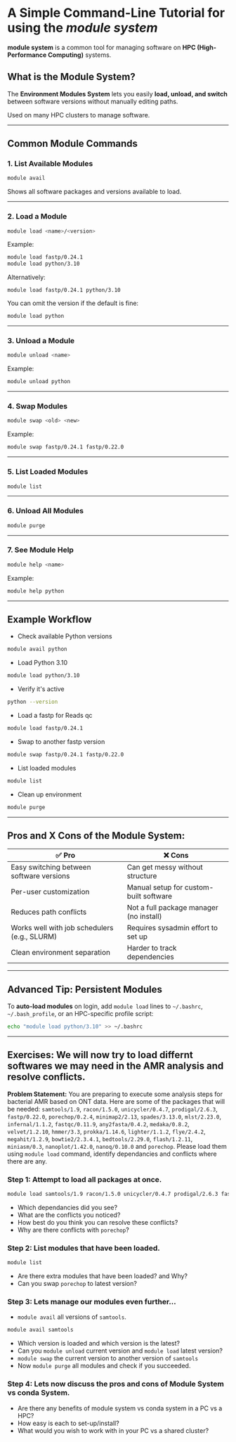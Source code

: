 # **A Simple Command-Line Tutorial** for using the *module system*

**module system** is a common tool for managing software on **HPC (High-Performance Computing)** systems.


## What is the Module System?

The **Environment Modules System** lets you easily **load, unload, and switch** between software versions without manually editing paths.

Used on many HPC clusters to manage software.

---

## Common Module Commands

### 1. **List Available Modules**

```bash
module avail
```

Shows all software packages and versions available to load.

---

### 2. **Load a Module**

```bash
module load <name>/<version>
```

Example:

```bash
module load fastp/0.24.1
module load python/3.10
```
Alternatively:  
```
module load fastp/0.24.1 python/3.10
```

You can omit the version if the default is fine:

```bash
module load python
```

---

### 3. **Unload a Module**

```bash
module unload <name>
```

Example:

```bash
module unload python
```

---

### 4. **Swap Modules**

```bash
module swap <old> <new>
```

Example:

```bash
module swap fastp/0.24.1 fastp/0.22.0
```

---

### 5. **List Loaded Modules**

```bash
module list
```

---

### 6. **Unload All Modules**

```bash
module purge
```

---

### 7. **See Module Help**

```bash
module help <name>
```

Example:

```bash
module help python
```

---

## Example Workflow

 - Check available Python versions
```bash
module avail python
```

 - Load Python 3.10
```bash
module load python/3.10
```

 - Verify it's active
```bash
python --version
```

 - Load a fastp for Reads qc
```bash
module load fastp/0.24.1
```

 - Swap to another fastp version
```bash
module swap fastp/0.24.1 fastp/0.22.0
```

 - List loaded modules
```bash
module list
```

 - Clean up environment
```bash
module purge
```

---
## Pros and X Cons of the Module System:  


|✅ Pro                                        | ❌ Cons                                 |
| -------------------------------------------- | --------------------------------------- |
| Easy switching between software versions     | Can get messy without structure         |
| Per-user customization                       | Manual setup for custom-built software  |
| Reduces path conflicts                       | Not a full package manager (no install) |
| Works well with job schedulers (e.g., SLURM) | Requires sysadmin effort to set up      |
| Clean environment separation                 | Harder to track dependencies            |

---
## Advanced Tip: Persistent Modules

To **auto-load modules** on login, add `module load` lines to `~/.bashrc`, `~/.bash_profile`, or an HPC-specific profile script:

```bash
echo "module load python/3.10" >> ~/.bashrc
```

---
## Exercises: We will now try to load differnt softwares we may need in the AMR analysis and resolve conflicts.

**Problem Statement:** You are preparing to execute some analysis steps for bacterial AMR based on ONT data. Here are some of the packages that will be needed: `samtools/1.9`, `racon/1.5.0`, `unicycler/0.4.7`, `prodigal/2.6.3`, `fastp/0.22.0`, `porechop/0.2.4`, `minimap2/2.13`, `spades/3.13.0`, `mlst/2.23.0`, `infernal/1.1.2`, `fastqc/0.11.9`, `any2fasta/0.4.2`, `medaka/0.8.2`, `velvet/1.2.10`, `hmmer/3.3`, `prokka/1.14.6`, `lighter/1.1.2`,  `flye/2.4.2`, `megahit/1.2.9`, `bowtie2/2.3.4.1`, `bedtools/2.29.0`,  `flash/1.2.11`, `miniasm/0.3`, `nanoplot/1.42.0`, `nanoq/0.10.0` and `porechop`. Please load them using `module load` command, identify dependancies and conflicts where there are any.

### **Step 1:**  Attempt to load all packages at once.  

```bash
module load samtools/1.9 racon/1.5.0 unicycler/0.4.7 prodigal/2.6.3 fastp/0.22.0 porechop/0.2.4 minimap2/2.13 spades/3.13.0 mlst/2.23.0 infernal/1.1.2 fastqc/0.11.9 any2fasta/0.4.2 medaka/0.8.2 velvet/1.2.10  hmmer/3.3 prokka/1.14.6 lighter/1.1.2 flye/2.4.2 megahit/1.2.9 bowtie2/2.3.4.1 bedtools/2.29.0 flash/1.2.11 miniasm/0.3  nanoplot/1.42.0 nanoq/0.10.0 porechop/0.3.2pre
```

 - Which dependancies did you see?  
 - What are the conflicts you noticed?  
 - How best do you think you can resolve these conflicts?  
 - Why are there conflicts with `porechop`?  

### **Step 2:**  List modules that have been loaded.  

```bash
module list
```

 - Are there extra modules that have been loaded? and Why?  
 - Can you swap `porechop` to latest version?  

### **Step 3:**  Lets manage our modules even further...  

 - `module avail` all versions of `samtools`.  

```bash
module avail samtools
```

 - Which version is loaded and which version is the latest?  
 - Can you `module unload` current version and `module load` latest version?  
 - `module swap` the current version to another version of `samtools` 
 -  Now `module purge` all modules and check if you succeeded.   

### **Step 4:**  Lets now discuss the pros and cons of **Module System** vs **conda** System.  

 - Are there any benefits of module system vs conda system in a PC vs a HPC?  
 - How easy is each to set-up/install?  
 - What would you wish to work with in your PC vs a shared cluster?  

